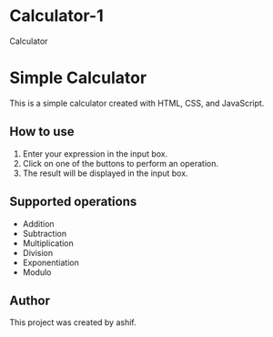 # Calculator-1
Calculator
# Simple Calculator

This is a simple calculator created with HTML, CSS, and JavaScript.

## How to use

1. Enter your expression in the input box.
2. Click on one of the buttons to perform an operation.
3. The result will be displayed in the input box.

## Supported operations

* Addition
* Subtraction
* Multiplication
* Division
* Exponentiation
* Modulo

## Author

This project was created by ashif.
